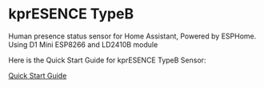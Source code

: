 # kprESENCE TypeB
Human presence status sensor for Home Assistant, Powered by ESPHome. Using D1 Mini ESP8266 and LD2410B module

Here is the Quick Start Guide for kprESENCE TypeB Sensor:

[Quick Start Guide](https://drive.google.com/file/d/1YkJAOiBWvMvWrlRFQS8Wfy_F7zfKKruw/view?usp=sharing)